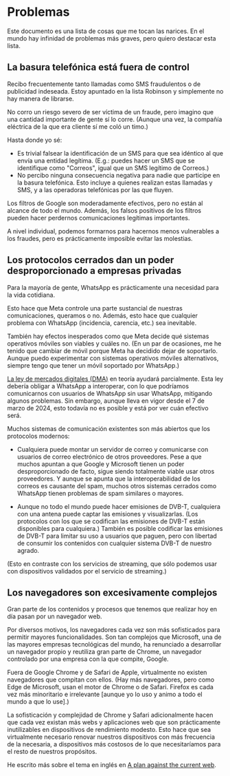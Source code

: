 # Problemas

Este documento es una lista de cosas que me tocan las narices.
En el mundo hay infinidad de problemas más graves, pero quiero destacar esta lista.

## La basura telefónica está fuera de control

Recibo frecuentemente tanto llamadas como SMS fraudulentos o de publicidad indeseada.
Estoy apuntado en la lista Robinson y simplemente no hay manera de librarse.

No corro un riesgo severo de ser víctima de un fraude, pero imagino que una cantidad importante de gente sí lo corre.
(Aunque una vez, la compañía eléctrica de la que era cliente sí me coló un timo.)

Hasta donde yo sé:

* Es trivial falsear la identificación de un SMS para que sea idéntico al que envía una entidad legítima.
  (E.g.: puedes hacer un SMS que se identifique como "Correos", igual que un SMS legítimo de Correos.)
* No percibo ninguna consecuencia negativa para nadie que participe en la basura telefónica.
  Esto incluye a quienes realizan estas llamadas y SMS, y a las operadoras telefónicas por las que fluyen.

Los filtros de Google son moderadamente efectivos, pero no están al alcance de todo el mundo.
Además, los falsos positivos de los filtros pueden hacer perdernos comunicaciones legítimas importantes.

A nivel individual, podemos formarnos para hacernos menos vulnerables a los fraudes, pero es prácticamente imposible evitar las molestias.

## Los protocolos cerrados dan un poder desproporcionado a empresas privadas

Para la mayoría de gente, WhatsApp es prácticamente una necesidad para la vida cotidiana.

Esto hace que Meta controle una parte sustancial de nuestras comunicaciones, queramos o no.
Además, esto hace que cualquier problema con WhatsApp (incidencia, carencia, etc.) sea inevitable.

También hay efectos inesperados como que Meta decide qué sistemas operativos móviles son viables y cuáles no.
(En un par de ocasiones, me he tenido que cambiar de móvil porque Meta ha decidido dejar de soportarlo.
Aunque puedo experimentar con sistemas operativos móviles alternativos, siempre tengo que tener un móvil soportado por WhatsApp.)

[La ley de mercados digitales (DMA)](https://maldita.es/malditatecnologia/20240313/dma-ley-mercados-digitales-usuarios/) en teoría ayudará parcialmente.
Esta ley debería obligar a WhatsApp a interoperar, con lo que podríamos comunicarnos con usuarios de WhatsApp sin usar WhatsApp, mitigando algunos problemas.
Sin embargo, aunque lleva en vigor desde el 7 de marzo de 2024, esto todavía no es posible y está por ver cuán efectivo será.

Muchos sistemas de comunicación existentes son más abiertos que los protocolos modernos:

* Cualquiera puede montar un servidor de correo y comunicarse con usuarios de correo electrónico de otros proveedores.
  Pese a que muchos apuntan a que Google y Microsoft tienen un poder desproporcionado de facto, sigue siendo totalmente viable usar otros proveedores.
  Y aunque se apunta que la interoperabilidad de los correos es causante del spam, muchos otros sistemas cerrados como WhatsApp tienen problemas de spam similares o mayores.

* Aunque no todo el mundo puede hacer emisiones de DVB-T, cualquiera con una antena puede captar las emisiones y visualizarlas.
  (Los protocolos con los que se codifican las emisiones de DVB-T están disponibles para cualquiera.)
  También es posible codificar las emisiones de DVB-T para limitar su uso a usuarios que paguen, pero con libertad de consumir los contenidos con cualquier sistema DVB-T de nuestro agrado.

(Esto en contraste con los servicios de streaming, que sólo podemos usar con dispositivos validados por el servicio de streaming.)

## Los navegadores son excesivamente complejos

Gran parte de los contenidos y procesos que tenemos que realizar hoy en día pasan por un navegador web.

Por diversos motivos, los navegadores cada vez son más sofisticados para permitir mayores funcionalidades.
Son tan complejos que Microsoft, una de las mayores empresas tecnológicas del mundo, ha renunciado a desarrollar un navegador propio y reutiliza gran parte de Chrome, un navegador controlado por una empresa con la que compite, Google.

Fuera de Google Chrome y de Safari de Apple, virtualmente no existen navegadores que compitan con ellos.
(Hay más navegadores, pero como Edge de Microsoft, usan el motor de Chrome o de Safari.
Firefox es cada vez más minoritario e irrelevante [aunque yo lo uso y animo a todo el mundo a que lo use].)

La sofisticación y complejidad de Chrome y Safari adicionalmente hacen que cada vez existan más webs y aplicaciones web que son prácticamente inutilizables en dispositivos de rendimiento modesto.
Esto hace que sea virtualmente necesario renovar nuestros dispositivos con más frecuencia de la necesaria, a dispositivos más costosos de lo que necesitaríamos para el resto de nuestros propósitos.

He escrito más sobre el tema en inglés en [A plan against the current web](../programming/a_plan_against_the_current_web.md).
